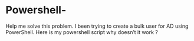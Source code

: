 # Powershell-
Help me solve this problem. I been trying to create a bulk user for AD using PowerShell. Here is my powershell script why doesn’t it work ?
